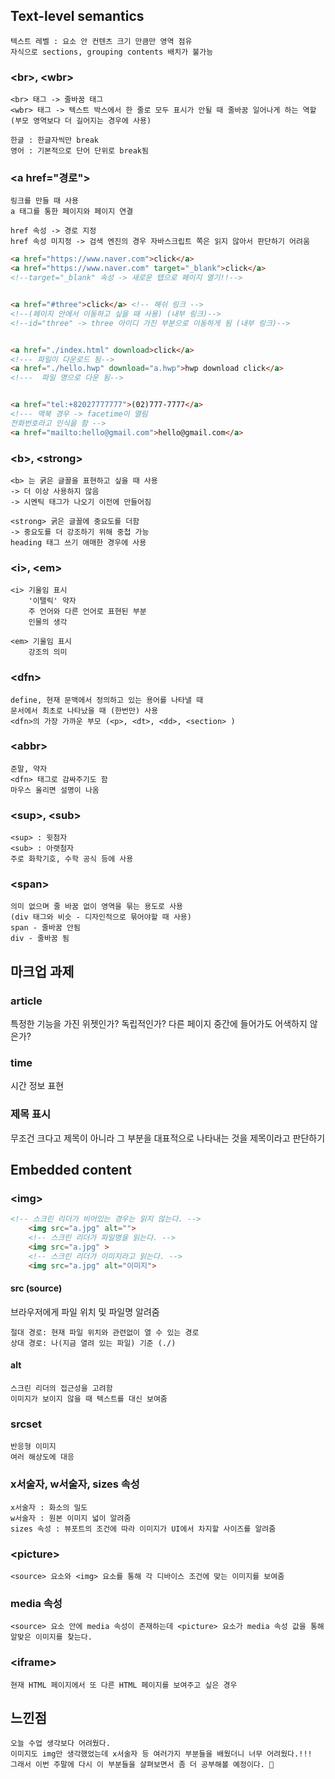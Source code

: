 ## Text-level semantics

	텍스트 레벨 : 요소 안 컨텐츠 크기 만큼만 영역 점유
    자식으로 sections, grouping contents 배치가 불가능

### <br\>, <wbr\>
	<br> 태그 -> 줄바꿈 태그
    <wbr> 태그 -> 텍스트 박스에서 한 줄로 모두 표시가 안될 때 줄바꿈 일어나게 하는 역할
    (부모 영역보다 더 길어지는 경우에 사용)
    
    한글 : 한글자씩만 break
    영어 : 기본적으로 단어 단위로 break됨


### <a href="경로"\>
	링크를 만들 때 사용
    a 태그를 통한 페이지와 페이지 연결
    
    href 속성 -> 경로 지정
    href 속성 미지정 -> 검색 엔진의 경우 자바스크립트 쪽은 읽지 않아서 판단하기 어려움
    
    
~~~html
<a href="https://www.naver.com">click</a>
<a href="https://www.naver.com" target="_blank">click</a>
<!--target="_blank" 속성 -> 새로운 탭으로 페이지 열기!!-->


<a href="#three">click</a> <!-- 해쉬 링크 --> 
<!--(페이지 안에서 이동하고 싶을 때 사용) (내부 링크)-->
<!--id="three" -> three 아이디 가진 부분으로 이동하게 됨 (내부 링크)-->


<a href="./index.html" download>click</a>
<!--- 파일이 다운로드 됨-->
<a href="./hello.hwp" download="a.hwp">hwp download click</a> 
<!---  파일 명으로 다운 됨-->


<a href="tel:+82027777777">(02)777-7777</a> 
<!--- 맥북 경우 -> facetime이 열림
전화번호라고 인식을 함 -->
<a href="mailto:hello@gmail.com">hello@gmail.com</a>
~~~

### <b\>, <strong\>
	<b> 는 굵은 글꼴을 표현하고 싶을 때 사용
    -> 더 이상 사용하지 않음
    -> 시멘틱 태그가 나오기 이전에 만들어짐
    
    <strong> 굵은 글꼴에 중요도를 더함
    -> 중요도를 더 강조하기 위해 중첩 가능
    heading 태그 쓰기 애매한 경우에 사용
    

### <i\>, <em\>
	<i> 기울임 표시
    	'이탤릭' 약자
        주 언어와 다른 언어로 표현된 부분
        인물의 생각
    
    <em> 기울임 표시
    	강조의 의미
        

### <dfn\>
	define, 현재 문맥에서 정의하고 있는 용어를 나타낼 때
    문서에서 최초로 나타났을 때 (한번만) 사용
    <dfn>의 가장 가까운 부모 (<p>, <dt>, <dd>, <section> )
    

### <abbr\>
	준말, 약자
    <dfn> 태그로 감싸주기도 함
    마우스 올리면 설명이 나옴
    
### <sup\>, <sub\>
	<sup> : 윗첨자 
    <sub> : 아랫첨자
    주로 화학기호, 수학 공식 등에 사용
    
### <span\>
	의미 없으며 줄 바꿈 없이 영역을 묶는 용도로 사용
    (div 태그와 비슷 - 디자인적으로 묶어야할 때 사용)
    span - 줄바꿈 안됨
    div - 줄바꿈 됨

## 마크업 과제

### article
특정한 기능을 가진 위젯인가? 독립적인가?
다른 페이지 중간에 들어가도 어색하지 않은가?

### time
시간 정보 표현

### 제목 표시
무조건 크다고 제목이 아니라 그 부분을 대표적으로 나타내는 것을 제목이라고 판단하기



## Embedded content

### <img\>

~~~html
<!-- 스크린 리더가 비어있는 경우는 읽지 않는다. -->
    <img src="a.jpg" alt="">
    <!-- 스크린 리더가 파일명을 읽는다. -->
    <img src="a.jpg" >
    <!-- 스크린 리더가 이미지라고 읽는다. -->
    <img src="a.jpg" alt="이미지">
~~~

#### src (source)
브라우저에게 파일 위치 및 파일명 알려줌

	절대 경로: 현재 파일 위치와 관련없이 열 수 있는 경로
    상대 경로: 나(지금 열려 있는 파일) 기준 (./)
    
#### alt
	스크린 리더의 접근성을 고려함
    이미지가 보이지 않을 때 텍스트를 대신 보여줌
    
### srcset
	반응형 이미지
    여러 해상도에 대응
    
### x서술자, w서술자, sizes 속성
	x서술자 : 화소의 밀도
    w서술자 : 원본 이미지 넓이 알려줌
    sizes 속성 : 뷰포트의 조건에 따라 이미지가 UI에서 차지할 사이즈를 알려줌
    
### <picture\>
	<source> 요소와 <img> 요소를 통해 각 디바이스 조건에 맞는 이미지를 보여줌
    
### media 속성
	<source> 요소 안에 media 속성이 존재하는데 <picture> 요소가 media 속성 값을 통해 알맞은 이미지를 찾는다.

### <iframe\>
	현재 HTML 페이지에서 또 다른 HTML 페이지를 보여주고 싶은 경우

## 느낀점
	오늘 수업 생각보다 어려웠다.
    이미지도 img만 생각했었는데 x서술자 등 여러가지 부분들을 배웠더니 너무 어려웠다.!!!
    그래서 이번 주말에 다시 이 부분들을 살펴보면서 좀 더 공부해볼 예정이다. 🤔